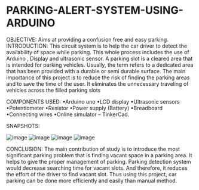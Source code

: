 # PARKING-ALERT-SYSTEM-USING-ARDUINO
OBJECTIVE:
Aims at providing a confusion free and easy parking. 
INTRODUCTION:
This circuit system is to help the car driver to detect the availability of  space   while parking. This whole process includes the use of Arduino ,  Display and ultrasonic sensor.   A parking slot is a cleared area that is intended for parking vehicles. Usually, the term refers to a dedicated area that has been provided with a durable or semi durable surface.
The main importance  of this project is to reduce the risk of finding the parking areas and to save the time of the user. It eliminates the unnecessary traveling of vehicles across the filled parking slots

COMPONENTS USED:
•Arduino uno 
•LCD display
•Ultrasonic sensors
•Potentiometer
•Resistor
•Power supply (Battery)
•Breadboard
•Connecting wires
•Online simulator – TinkerCad.

SNAPSHOTS:

![image](https://user-images.githubusercontent.com/67201120/126739786-6658f28d-ce71-4ac3-bc8e-db0e617866c3.png)
![image](https://user-images.githubusercontent.com/67201120/126739819-78722ea0-e34f-4f61-a79c-4d82f084bf28.png)
![image](https://user-images.githubusercontent.com/67201120/126739828-f42f45e7-7ecc-4b73-9af7-ec96681949a8.png)
![image](https://user-images.githubusercontent.com/67201120/126739838-f146812b-0b6a-43e1-85ac-972dbd091709.png)

CONCLUSION:
The main contribution of study is to introduce the most significant parking problem that is finding vacant space in a parking area. It helps to give the proper management of parking. Parking detection system would decrease searching time for vacant slots. And therefore, it reduces the effort of the driver to find vacant slot. Thus using this project, car parking can be done more efficiently and easily than manual method.


